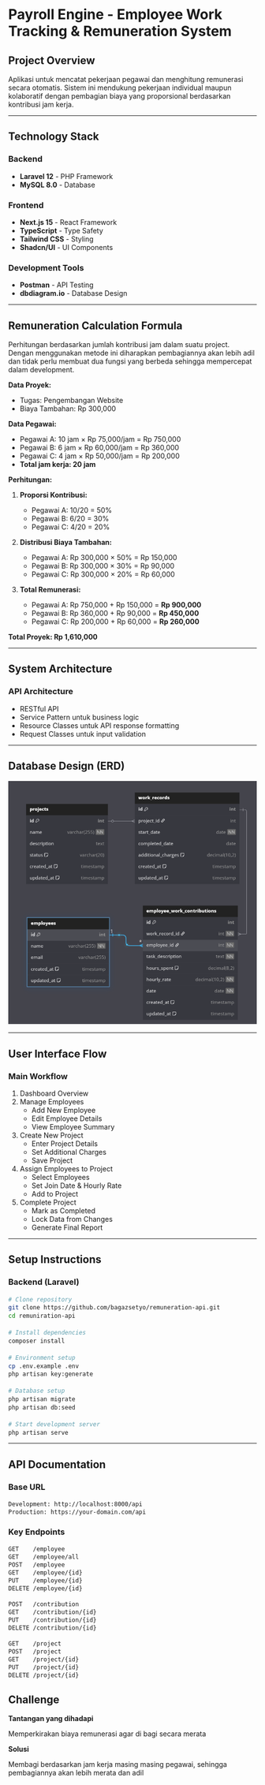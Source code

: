 # Payroll Engine - Employee Work Tracking & Remuneration System

## Project Overview

Aplikasi untuk mencatat pekerjaan pegawai dan menghitung remunerasi secara otomatis. Sistem ini mendukung pekerjaan individual maupun kolaboratif dengan pembagian biaya yang proporsional berdasarkan kontribusi jam kerja.

---

## Technology Stack

### Backend
- **Laravel 12** - PHP Framework
- **MySQL 8.0** - Database

### Frontend
- **Next.js 15** - React Framework
- **TypeScript** - Type Safety
- **Tailwind CSS** - Styling
- **Shadcn/UI** - UI Components

### Development Tools
- **Postman** - API Testing
- **dbdiagram.io** - Database Design

---

## Remuneration Calculation Formula

Perhitungan berdasarkan jumlah kontribusi jam dalam suatu project. Dengan menggunakan metode ini diharapkan pembagiannya akan lebih adil dan tidak perlu membuat dua fungsi yang berbeda sehingga mempercepat dalam development.

**Data Proyek:**
- Tugas: Pengembangan Website
- Biaya Tambahan: Rp 300,000

**Data Pegawai:**
- Pegawai A: 10 jam × Rp 75,000/jam = Rp 750,000
- Pegawai B: 6 jam × Rp 60,000/jam = Rp 360,000
- Pegawai C: 4 jam × Rp 50,000/jam = Rp 200,000
- **Total jam kerja: 20 jam**

**Perhitungan:**

1. **Proporsi Kontribusi:**
    - Pegawai A: 10/20 = 50%
    - Pegawai B: 6/20 = 30%
    - Pegawai C: 4/20 = 20%

2. **Distribusi Biaya Tambahan:**
    - Pegawai A: Rp 300,000 × 50% = Rp 150,000
    - Pegawai B: Rp 300,000 × 30% = Rp 90,000
    - Pegawai C: Rp 300,000 × 20% = Rp 60,000

3. **Total Remunerasi:**
    - Pegawai A: Rp 750,000 + Rp 150,000 = **Rp 900,000**
    - Pegawai B: Rp 360,000 + Rp 90,000 = **Rp 450,000**
    - Pegawai C: Rp 200,000 + Rp 60,000 = **Rp 260,000**

**Total Proyek: Rp 1,610,000**

---

## System Architecture

### API Architecture
- RESTful API
- Service Pattern untuk business logic
- Resource Classes untuk API response formatting
- Request Classes untuk input validation

---

## Database Design (ERD)
![image](https://github.com/bagazsetyo/remuneration-api/blob/main/public/erd.png)

---

## User Interface Flow

### Main Workflow

1. Dashboard Overview
2. Manage Employees
    - Add New Employee
    - Edit Employee Details
    - View Employee Summary
3. Create New Project
    - Enter Project Details
    - Set Additional Charges
    - Save Project
4. Assign Employees to Project
    - Select Employees
    - Set Join Date & Hourly Rate
    - Add to Project
5. Complete Project
    - Mark as Completed
    - Lock Data from Changes
    - Generate Final Report

---

## Setup Instructions

### Backend (Laravel)
```bash
# Clone repository
git clone https://github.com/bagazsetyo/remuneration-api.git
cd remuniration-api

# Install dependencies
composer install

# Environment setup
cp .env.example .env
php artisan key:generate

# Database setup
php artisan migrate
php artisan db:seed

# Start development server
php artisan serve
```

---

## API Documentation

### Base URL
```
Development: http://localhost:8000/api
Production: https://your-domain.com/api
```

### Key Endpoints
```
GET    /employee
GET    /employee/all              
POST   /employee       
GET    /employee/{id}  
PUT    /employee/{id}  
DELETE /employee/{id}  

POST   /contribution     
GET    /contribution/{id}
PUT    /contribution/{id}
DELETE /contribution/{id}

GET    /project         
POST   /project       
GET    /project/{id}  
PUT    /project/{id}  
DELETE /project/{id}  
```

## Challenge

**Tantangan yang dihadapi**

Memperkirakan biaya remunerasi agar di bagi secara merata

**Solusi**

Membagi berdasarkan jam kerja masing masing pegawai, sehingga pembagiannya akan lebih merata dan adil
